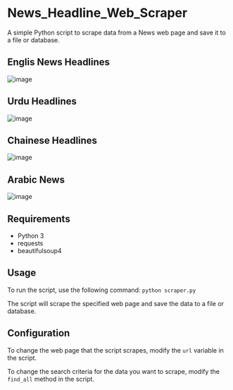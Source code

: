 # News_Headline_Web_Scraper
A simple Python script to scrape data from a News web page and save it to a file or database.
## Englis News Headlines
![image](https://github.com/programmarself/News_Headline_Web_Scraper/assets/134633289/e0543285-f3b7-4679-8bac-27f7f1fb76bc)
## Urdu Headlines
![image](https://github.com/programmarself/News_Headline_Web_Scraper/assets/134633289/5de2ef29-68e5-4543-9c63-8b770af7b59f)
## Chainese Headlines
![image](https://github.com/programmarself/News_Headline_Web_Scraper/assets/134633289/36b739a5-b4d7-4c4f-aac5-62ebb0c67687)
## Arabic News
![image](https://github.com/programmarself/News_Headline_Web_Scraper/assets/134633289/d12316c5-e065-4b48-ac7b-414e5810077e)






## Requirements

- Python 3
- requests
- beautifulsoup4

## Usage

To run the script, use the following command:
```python scraper.py```


The script will scrape the specified web page and save the data to a file or database.

## Configuration

To change the web page that the script scrapes, modify the `url` variable in the script.

To change the search criteria for the data you want to scrape, modify the `find_all` method in the script.
